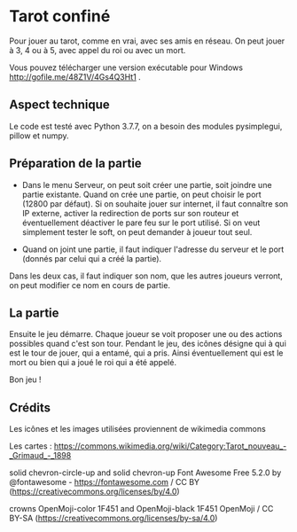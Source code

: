 # Tarot confiné
Pour jouer au tarot, comme en vrai, avec ses amis en réseau.
On peut jouer à 3, 4 ou à 5, avec appel du roi ou avec un mort.

Vous pouvez télécharger une version exécutable pour Windows http://gofile.me/48Z1V/4Gs4Q3Ht1 .

## Aspect technique
Le code est testé avec Python 3.7.7, on a besoin des modules pysimplegui, pillow et numpy.

## Préparation de la partie

- Dans le menu Serveur, on peut soit créer une partie, soit joindre une partie existante.
Quand on crée une partie, on peut choisir le port (12800 par défaut). Si on souhaite jouer sur internet, il faut connaître son IP externe, activer la redirection de ports sur son routeur et éventuellement déactiver le pare feu sur le port utilisé.
Si on veut simplement tester le soft, on peut demander à joueur tout seul.

- Quand on joint une partie, il faut indiquer l'adresse du serveur et le port (donnés par celui qui a créé la partie).

Dans les deux cas, il faut indiquer son nom, que les autres joueurs verront, on peut modifier ce nom en cours de partie.

## La partie

Ensuite le jeu démarre. Chaque joueur se voit proposer une ou des actions possibles quand c'est son tour.
Pendant le jeu, des icônes désigne qui à qui est le tour de jouer, qui a entamé, qui a pris. Ainsi éventuellement qui est le mort ou bien qui a joué le roi qui a été appelé.

Bon jeu !


## Crédits 

Les icônes et les images utilisées proviennent de wikimedia commons

Les cartes :
https://commons.wikimedia.org/wiki/Category:Tarot_nouveau_-_Grimaud_-_1898

solid chevron-circle-up and solid chevron-up
Font Awesome Free 5.2.0 by @fontawesome - https://fontawesome.com / CC BY (https://creativecommons.org/licenses/by/4.0)

crowns OpenMoji-color 1F451 and OpenMoji-black 1F451
OpenMoji / CC BY-SA (https://creativecommons.org/licenses/by-sa/4.0)








